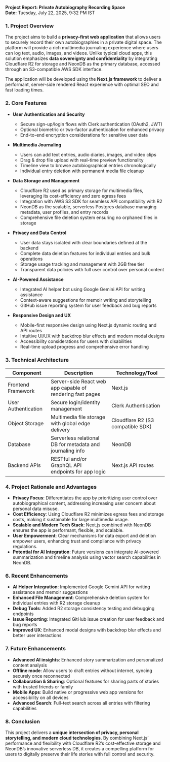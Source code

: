 **Project Report: Private Autobiography Recording Space**  
**Date:** Tuesday, July 22, 2025, 9:32 PM IST

### 1. Project Overview

The project aims to build a **privacy-first web application** that allows users to securely record their own autobiographies in a private digital space. The platform will provide a rich multimedia journaling experience where users can log text, audio, images, and videos. Unlike typical cloud apps, this solution emphasizes **data sovereignty and confidentiality** by integrating Cloudflare R2 for storage and NeonDB as the primary database, accessed through an S3-compatible AWS SDK interface.

The application will be developed using the **Next.js framework** to deliver a performant, server-side rendered React experience with optimal SEO and fast loading times.

### 2. Core Features

- **User Authentication and Security**  
  - Secure sign-up/login flows with Clerk authentication (OAuth2, JWT)  
  - Optional biometric or two-factor authentication for enhanced privacy  
  - End-to-end encryption considerations for sensitive user data

- **Multimedia Journaling**  
  - Users can add text entries, audio diaries, images, and video clips  
  - Drag & drop file upload with real-time preview functionality  
  - Timeline view to browse autobiographical entries chronologically  
  - Individual entry deletion with permanent media file cleanup

- **Data Storage and Management**  
  - Cloudflare R2 used as primary storage for multimedia files, leveraging its cost-efficiency and zero egress fees  
  - Integration with AWS S3 SDK for seamless API compatibility with R2  
  - NeonDB as the scalable, serverless Postgres database managing metadata, user profiles, and entry records  
  - Comprehensive file deletion system ensuring no orphaned files in storage

- **Privacy and Data Control**  
  - User data stays isolated with clear boundaries defined at the backend  
  - Complete data deletion features for individual entries and bulk operations  
  - Storage usage tracking and management with 2GB free tier  
  - Transparent data policies with full user control over personal content

- **AI-Powered Assistance**  
  - Integrated AI helper bot using Google Gemini API for writing assistance  
  - Context-aware suggestions for memoir writing and storytelling  
  - GitHub issue reporting system for user feedback and bug reports

- **Responsive Design and UX**  
  - Mobile-first responsive design using Next.js dynamic routing and API routes  
  - Intuitive UI/UX with backdrop blur effects and modern modal designs  
  - Accessibility considerations for users with disabilities  
  - Real-time upload progress and comprehensive error handling

### 3. Technical Architecture

| Component               | Description                                              | Technology/Tool                  |
|-------------------------|----------------------------------------------------------|--------------------------------|
| Frontend Framework      | Server-side React web app capable of rendering fast pages | Next.js                        |
| User Authentication    | Secure login/identity management                         | Clerk Authentication   |
| Object Storage         | Multimedia file storage with global edge delivery        | Cloudflare R2 (S3 compatible SDK) |
| Database               | Serverless relational DB for metadata and journaling info | NeonDB                        |
| Backend APIs           | RESTful and/or GraphQL API endpoints for app logic       | Next.js API routes             |

### 4. Project Rationale and Advantages

- **Privacy Focus**: Differentiates the app by prioritizing user control over autobiographical content, addressing increasing user concern about personal data misuse.
- **Cost Efficiency**: Using Cloudflare R2 minimizes egress fees and storage costs, making it sustainable for large multimedia usage.
- **Scalable and Modern Tech Stack**: Next.js combined with NeonDB ensures the app is performant, flexible, and scalable.
- **User Empowerment**: Clear mechanisms for data export and deletion empower users, enhancing trust and compliance with privacy regulations.
- **Potential for AI Integration**: Future versions can integrate AI-powered summarization and timeline analysis using vector search capabilities in NeonDB.

### 6. Recent Enhancements

- **AI Helper Integration**: Implemented Google Gemini API for writing assistance and memoir suggestions
- **Enhanced File Management**: Comprehensive deletion system for individual entries with R2 storage cleanup
- **Debug Tools**: Added R2 storage consistency testing and debugging endpoints
- **Issue Reporting**: Integrated GitHub issue creation for user feedback and bug reports
- **Improved UX**: Enhanced modal designs with backdrop blur effects and better user interactions

### 7. Future Enhancements

- **Advanced AI insights**: Enhanced story summarization and personalized content analysis
- **Offline mode**: Allow users to draft entries without internet, syncing securely once reconnected
- **Collaboration & Sharing**: Optional features for sharing parts of stories with trusted friends or family
- **Mobile Apps**: Build native or progressive web app versions for accessibility on all devices
- **Advanced Search**: Full-text search across all entries with filtering capabilities

### 8. Conclusion

This project delivers a **unique intersection of privacy, personal storytelling, and modern cloud technologies**. By combining Next.js’ performance and flexibility with Cloudflare R2’s cost-effective storage and NeonDB’s innovative serverless DB, it creates a compelling platform for users to digitally preserve their life stories with full control and security.